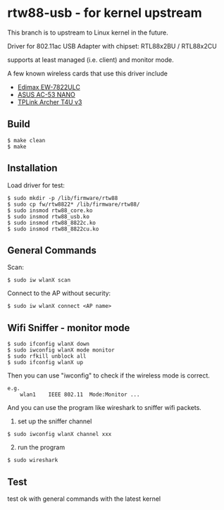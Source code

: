 # rtw88-usb - for kernel upstream

This branch is to upstream to Linux kernel in the future.

Driver for 802.11ac USB Adapter with chipset:
  RTL88x2BU / RTL88x2CU

supports at least managed (i.e. client) and monitor mode.

A few known wireless cards that use this driver include 
* [Edimax EW-7822ULC](http://us.edimax.com/edimax/merchandise/merchandise_detail/data/edimax/us/wireless_adapters_ac1200_dual-band/ew-7822ulc/)
* [ASUS AC-53 NANO](https://www.asus.com/Networking/USB-AC53-Nano/)
* [TPLink Archer T4U v3](https://www.tp-link.com/tw/support/download/archer-t4u/)


## Build

```console
$ make clean
$ make
```

## Installation

Load driver for test:
```console
$ sudo mkdir -p /lib/firmware/rtw88
$ sudo cp fw/rtw8822* /lib/firmware/rtw88/
$ sudo insmod rtw88_core.ko
$ sudo insmod rtw88_usb.ko
$ sudo insmod rtw88_8822c.ko
$ sudo insmod rtw88_8822cu.ko

```
## General Commands

Scan:
```console
$ sudo iw wlanX scan
```
Connect to the AP without security:
```console
$ sudo iw wlanX connect <AP name>
```
## Wifi Sniffer - monitor mode
```console
$ sudo ifconfig wlanX down
$ sudo iwconfig wlanX mode monitor
$ sudo rfkill unblock all
$ sudo ifconfig wlanX up
```

Then you can use "iwconfig" to check if the wireless mode is correct.
```console
e.g.
    wlan1    IEEE 802.11  Mode:Monitor ... 
```

And you can use the program like wireshark to sniffer wifi packets.
1. set up the sniffer channel
```console
$ sudo iwconfig wlanX channel xxx
```

2. run the program
```console
$ sudo wireshark
```

## Test
test ok with general commands with the latest kernel


